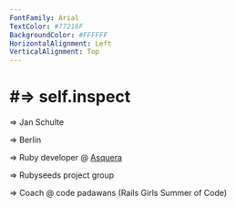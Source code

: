 ```yaml
---
FontFamily: Arial
TextColor: #77216F
BackgroundColor: #FFFFFF
HorizontalAlignment: Left
VerticalAlignment: Top
---
```

# #=> self.inspect

=> Jan Schulte

=> Berlin

=> Ruby developer @ [Asquera](http://asquera.de)

=> Rubyseeds project group

=> Coach @ code padawans (Rails Girls Summer of Code)